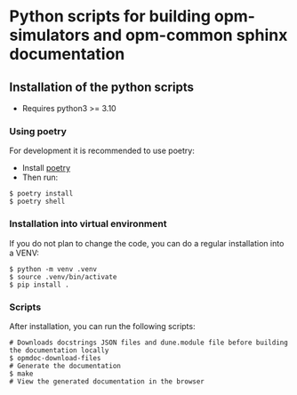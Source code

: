 # Python scripts for building opm-simulators and opm-common sphinx documentation

## Installation of the python scripts
- Requires python3 >= 3.10

### Using poetry
For development it is recommended to use poetry:

- Install [poetry](https://python-poetry.org/docs/)
- Then run:
```
$ poetry install
$ poetry shell
```

### Installation into virtual environment
If you do not plan to change the code, you can do a regular installation into a VENV:

```
$ python -m venv .venv
$ source .venv/bin/activate
$ pip install .
```

### Scripts

After installation, you can run the following scripts:

```
# Downloads docstrings JSON files and dune.module file before building the documentation locally
$ opmdoc-download-files
# Generate the documentation
$ make
# View the generated documentation in the browser
```
